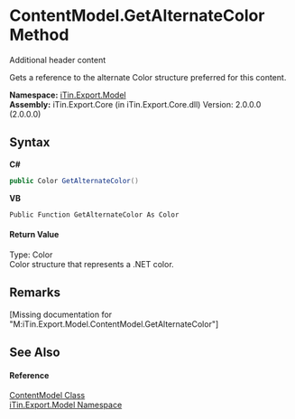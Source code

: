 # ContentModel.GetAlternateColor Method 
Additional header content 

Gets a reference to the alternate Color structure preferred for this content.

**Namespace:**&nbsp;<a href="N_iTin_Export_Model">iTin.Export.Model</a><br />**Assembly:**&nbsp;iTin.Export.Core (in iTin.Export.Core.dll) Version: 2.0.0.0 (2.0.0.0)

## Syntax

**C#**<br />
``` C#
public Color GetAlternateColor()
```

**VB**<br />
``` VB
Public Function GetAlternateColor As Color
```


#### Return Value
Type: Color<br />Color structure that represents a .NET color.

## Remarks
\[Missing <remarks> documentation for "M:iTin.Export.Model.ContentModel.GetAlternateColor"\]

## See Also


#### Reference
<a href="T_iTin_Export_Model_ContentModel">ContentModel Class</a><br /><a href="N_iTin_Export_Model">iTin.Export.Model Namespace</a><br />